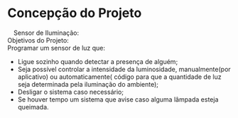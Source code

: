 # Concepção do Projeto<br >
&emsp;Sensor de Iluminação:<br >
Objetivos do Projeto: <br >
Programar um sensor de luz que: <br >
- Ligue sozinho quando detectar a presença de alguém; <br >
- Seja possível controlar a intensidade da luminosidade, manualmente(por aplicativo) ou automaticamente( código para que a quantidade de luz seja determinada pela iluminação do ambiente);
- Desligar o sistema caso necessário;
- Se houver tempo um sistema que avise caso alguma lâmpada esteja queimada.

